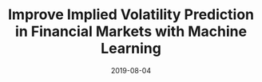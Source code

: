 ---
title: Improve Implied Volatility Prediction in Financial Markets with Machine Learning
# cover:
date: 2019-08-04
link: https://www.turintech.ai/case-study-improve-implied-volatility-prediction-in-financial-markets-with-machine-learning/
slug: improve-implied-volatility-prediction
description: 'Article on using evoML to improve implied volatility prediction'
draft: false
hide: false
tags: ['link', 'use-case']
---